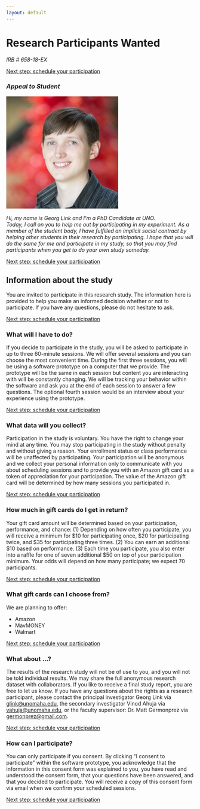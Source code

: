 ```yaml
---
layout: default
---
```


# Research Participants Wanted
_IRB # 658-18-EX_

[Next step: schedule your participation](https://goo.gl/forms/EBIDLEfmNO1TkKku1)

<h3><em>Appeal to Student</em></h3>
<img src="/assets/profile.jpg" />
<p><em> Hi, my name is Georg Link and I'm a PhD Candidate at UNO.<br/>
  Today, I call on you to help me out by participating in my experiment.
  As a member of the student body, I have fulfilled an implicit social contract
  by helping other students in their research by participating. I hope that you will
   do the same for me and participate in my study, so that you may find participants
   when you get to do your own study someday.</em></p>

[Next step: schedule your participation](https://goo.gl/forms/EBIDLEfmNO1TkKku1)

<h2>Information about the study</h2>
  <p>You are invited to participate in this research study. The information here
is provided to help you make an informed decision whether or not to participate.
If you have any questions, please do not hesitate to ask.</p>

[Next step: schedule your participation](https://goo.gl/forms/EBIDLEfmNO1TkKku1)

### What will I have to do?
If you decide to participate in the study, you will be asked to participate
in up to three 60-minute sessions. We will offer several sessions and you can
choose the most convenient time. During the first three sessions, you will be
using a software prototype on a computer that we provide. The prototype will be
the same in each session but content you are interacting with will be constantly
changing. We will be tracking your behavior within the software and ask you at
the end of each session to answer a few questions. The optional fourth session
would be an interview about your experience using the prototype.

[Next step: schedule your participation](https://goo.gl/forms/EBIDLEfmNO1TkKku1)

### What data will you collect?
  <p>Participation in the study is voluntary. You have the right to change your
mind at any time. You may stop participating in the study without penalty and
without giving a reason. Your enrollment status or class performance will be
unaffected by participating. Your participation will be anonymous and we collect
your personal information only to communicate with you about scheduling sessions
and to provide you with an Amazon gift card as a token of appreciation for your
participation. The value of the Amazon gift card will be determined by how many
sessions you participated in.</p>

[Next step: schedule your participation](https://goo.gl/forms/EBIDLEfmNO1TkKku1)

### How much in gift cards do I get in return?
Your gift card amount will be determined based on your participation,
performance, and chance: (1) Depending on how often you participate, you will
receive a minimum for $10 for participating once, $20 for participating twice,
and $35 for participating three times. (2) You can earn an additional $10 based
on performance. (3) Each time you participate, you also enter into a raffle for
one of seven additional $50 on top of your participation minimum. Your odds will
depend on how many participate; we expect 70 participants.

[Next step: schedule your participation](https://goo.gl/forms/EBIDLEfmNO1TkKku1)

### What gift cards can I choose from?

We are planning to offer:
  - Amazon
  - MavMONEY
  - Walmart

[Next step: schedule your participation](https://goo.gl/forms/EBIDLEfmNO1TkKku1)

### What about ...?
The results of the research study will not be of use to you, and you will
not be told individual results. We may share the full anonymous research dataset
with collaborators. If you like to receive a final study report, you are free to
let us know. If you have any questions about the rights as a research
participant, please contact the principal investigator Georg Link via
glink@unomaha.edu, the secondary investigator Vinod Ahuja via
vahuja@unomaha.edu, or the faculty supervisor: Dr. Matt Germonprez via
germonprez@gmail.com.

[Next step: schedule your participation](https://goo.gl/forms/EBIDLEfmNO1TkKku1)

### How can I participate?
You can only participate if you consent. By clicking "I consent to
participate" within the software prototype, you acknowledge that the information
in this consent form was explained to you, you have read and understood the
consent form, that your questions have been answered, and that you decided to
participate. You will receive a copy of this consent form via email when we
confirm your scheduled sessions.

[Next step: schedule your participation](https://goo.gl/forms/EBIDLEfmNO1TkKku1)
